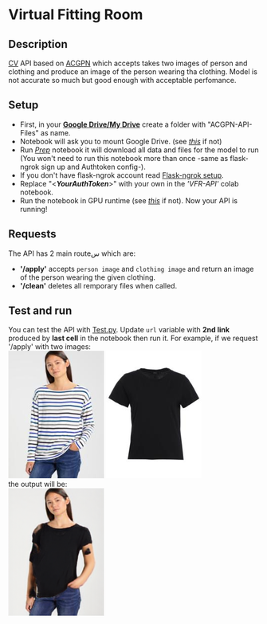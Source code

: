 # Virtual Fitting Room

## Description
[CV](https://www.ibm.com/eg-en/topics/computer-vision) API based on [ACGPN](https://github.com/levindabhi/ACGPN) which accepts takes two images of person and clothing and produce an image of the person wearing tha clothing. Model is not accurate so much but good enough with acceptable perfomance.

## Setup
- First, in your **[Google Drive/My Drive](https://drive.google.com/drive/my-drive)** create a folder with "ACGPN-API-Files" as name.
- Notebook will ask you to mount Google Drive. (see *[this](https://github.com/MahmoudHussienMohamed/Flask-APIs#google-drive)* if not)
- Run *[Prep](https://github.com/MahmoudHussienMohamed/Flask-APIs/blob/main/Flask-ngrok-APIs-VirtualFittingRoomAPI/Prep.ipynb)* notebook it will download all data and files for the model to run (You won't need to run this notebook more than once -same as flask-ngrok sign up and Authtoken config-).
- If you don't have flask-ngrok account read [Flask-ngrok setup](https://github.com/MahmoudHussienMohamed/Flask-APIs#flask-ngrok-setup).
- Replace "\<***YourAuthToken***\>" with your own in the *'VFR-API'* colab notebook.
- Run the notebook in GPU runtime (see *[this](https://github.com/MahmoudHussienMohamed/Flask-APIs#google-colab)* if not).
Now your API is running!

## Requests
The API has 2 main routeس which are:
- **'/apply'** accepts `person image` and `clothing image` and return an image of the person wearing the given clothing.
- **'/clean'** deletes all remporary files when called.


## Test and run
You can test the API with [Test.py](https://github.com/MahmoudHussienMohamed/Flask-APIs/blob/main/Flask-ngrok-APIs-VirtualFittingRoomAPI/Test.py).
Update `url` variable with **2nd link** produced by **last cell** in the notebook then run it.
For example, if we request '/apply' with two images:<br /> 
![](https://github.com/MahmoudHussienMohamed/Flask-APIs/blob/main/Flask-ngrok-APIs-VirtualFittingRoomAPI/Input/person.jpg) ![](https://github.com/MahmoudHussienMohamed/Flask-APIs/blob/main/Flask-ngrok-APIs-VirtualFittingRoomAPI/Input/cloth.jpg)
<br />the output will be:<br />
![](https://github.com/MahmoudHussienMohamed/Flask-APIs/blob/main/Flask-ngrok-APIs-VirtualFittingRoomAPI/Output/person%20%2B%20cloth.png)



